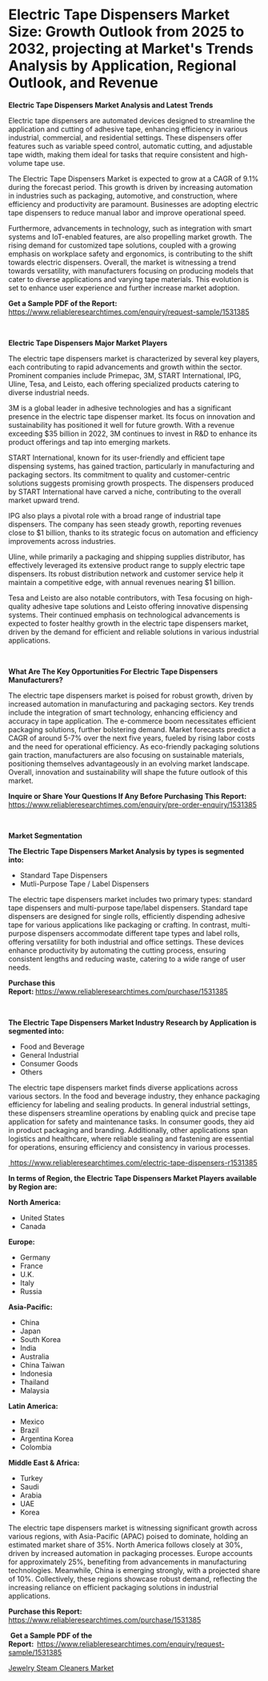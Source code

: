 <p><h1>Electric Tape Dispensers Market Size: Growth Outlook from 2025 to 2032, projecting at Market's Trends Analysis by Application, Regional Outlook, and Revenue</h1></p><p><strong>Electric Tape Dispensers Market Analysis and Latest Trends</strong></p>
<p><p>Electric tape dispensers are automated devices designed to streamline the application and cutting of adhesive tape, enhancing efficiency in various industrial, commercial, and residential settings. These dispensers offer features such as variable speed control, automatic cutting, and adjustable tape width, making them ideal for tasks that require consistent and high-volume tape use.</p><p>The Electric Tape Dispensers Market is expected to grow at a CAGR of 9.1% during the forecast period. This growth is driven by increasing automation in industries such as packaging, automotive, and construction, where efficiency and productivity are paramount. Businesses are adopting electric tape dispensers to reduce manual labor and improve operational speed.</p><p>Furthermore, advancements in technology, such as integration with smart systems and IoT-enabled features, are also propelling market growth. The rising demand for customized tape solutions, coupled with a growing emphasis on workplace safety and ergonomics, is contributing to the shift towards electric dispensers. Overall, the market is witnessing a trend towards versatility, with manufacturers focusing on producing models that cater to diverse applications and varying tape materials. This evolution is set to enhance user experience and further increase market adoption.</p></p>
<p><strong>Get a Sample PDF of the Report:&nbsp;</strong> <a href="https://www.reliableresearchtimes.com/enquiry/request-sample/1531385?utm_campaign=2118&utm_medium=2&utm_source=Github&utm_content=ia&utm_term=18022025&utm_id=electric-tape-dispensers">https://www.reliableresearchtimes.com/enquiry/request-sample/1531385</a></p>
<p>&nbsp;</p>
<p><strong>Electric Tape Dispensers Major Market Players</strong></p>
<p><p>The electric tape dispensers market is characterized by several key players, each contributing to rapid advancements and growth within the sector. Prominent companies include Primepac, 3M, START International, IPG, Uline, Tesa, and Leisto, each offering specialized products catering to diverse industrial needs.</p><p>3M is a global leader in adhesive technologies and has a significant presence in the electric tape dispenser market. Its focus on innovation and sustainability has positioned it well for future growth. With a revenue exceeding $35 billion in 2022, 3M continues to invest in R&D to enhance its product offerings and tap into emerging markets.</p><p>START International, known for its user-friendly and efficient tape dispensing systems, has gained traction, particularly in manufacturing and packaging sectors. Its commitment to quality and customer-centric solutions suggests promising growth prospects. The dispensers produced by START International have carved a niche, contributing to the overall market upward trend.</p><p>IPG also plays a pivotal role with a broad range of industrial tape dispensers. The company has seen steady growth, reporting revenues close to $1 billion, thanks to its strategic focus on automation and efficiency improvements across industries.</p><p>Uline, while primarily a packaging and shipping supplies distributor, has effectively leveraged its extensive product range to supply electric tape dispensers. Its robust distribution network and customer service help it maintain a competitive edge, with annual revenues nearing $1 billion.</p><p>Tesa and Leisto are also notable contributors, with Tesa focusing on high-quality adhesive tape solutions and Leisto offering innovative dispensing systems. Their continued emphasis on technological advancements is expected to foster healthy growth in the electric tape dispensers market, driven by the demand for efficient and reliable solutions in various industrial applications.</p></p>
<p>&nbsp;</p>
<p><strong>What Are The Key Opportunities For Electric Tape Dispensers Manufacturers?</strong></p>
<p><p>The electric tape dispensers market is poised for robust growth, driven by increased automation in manufacturing and packaging sectors. Key trends include the integration of smart technology, enhancing efficiency and accuracy in tape application. The e-commerce boom necessitates efficient packaging solutions, further bolstering demand. Market forecasts predict a CAGR of around 5-7% over the next five years, fueled by rising labor costs and the need for operational efficiency. As eco-friendly packaging solutions gain traction, manufacturers are also focusing on sustainable materials, positioning themselves advantageously in an evolving market landscape. Overall, innovation and sustainability will shape the future outlook of this market.</p></p>
<p><strong>Inquire or Share Your Questions If Any Before Purchasing This Report:</strong> <a href="https://www.reliableresearchtimes.com/enquiry/pre-order-enquiry/1531385?utm_campaign=2118&utm_medium=2&utm_source=Github&utm_content=ia&utm_term=18022025&utm_id=electric-tape-dispensers">https://www.reliableresearchtimes.com/enquiry/pre-order-enquiry/1531385</a></p>
<p>&nbsp;</p>
<p><strong>Market Segmentation</strong></p>
<p><strong>The Electric Tape Dispensers Market Analysis by types is segmented into:</strong></p>
<p><ul><li>Standard Tape Dispensers</li><li>Mutli-Purpose Tape / Label Dispensers</li></ul></p>
<p><p>The electric tape dispensers market includes two primary types: standard tape dispensers and multi-purpose tape/label dispensers. Standard tape dispensers are designed for single rolls, efficiently dispending adhesive tape for various applications like packaging or crafting. In contrast, multi-purpose dispensers accommodate different tape types and label rolls, offering versatility for both industrial and office settings. These devices enhance productivity by automating the cutting process, ensuring consistent lengths and reducing waste, catering to a wide range of user needs.</p></p>
<p><strong>Purchase this Report:&nbsp;</strong><a href="https://www.reliableresearchtimes.com/purchase/1531385?utm_campaign=2118&utm_medium=2&utm_source=Github&utm_content=ia&utm_term=18022025&utm_id=electric-tape-dispensers">https://www.reliableresearchtimes.com/purchase/1531385</a></p>
<p>&nbsp;</p>
<p><strong>The Electric Tape Dispensers Market Industry Research by Application is segmented into:</strong></p>
<p><ul><li>Food and Beverage</li><li>General Industrial</li><li>Consumer Goods</li><li>Others</li></ul></p>
<p><p>The electric tape dispensers market finds diverse applications across various sectors. In the food and beverage industry, they enhance packaging efficiency for labeling and sealing products. In general industrial settings, these dispensers streamline operations by enabling quick and precise tape application for safety and maintenance tasks. In consumer goods, they aid in product packaging and branding. Additionally, other applications span logistics and healthcare, where reliable sealing and fastening are essential for operations, ensuring efficiency and consistency in various processes.</p></p>
<p><a href="https://www.reliableresearchtimes.com/electric-tape-dispensers-r1531385?utm_campaign=2118&utm_medium=2&utm_source=Github&utm_content=ia&utm_term=18022025&utm_id=electric-tape-dispensers">&nbsp;https://www.reliableresearchtimes.com/electric-tape-dispensers-r1531385</a></p>
<p><strong>In terms of Region, the Electric Tape Dispensers Market Players available by Region are:</strong></p>
<p>
    <p> <strong> North America: </strong>
        <ul>
            <li>United States</li>
            <li>Canada</li>
        </ul>
        </p> 
    <p> <strong> Europe: </strong>
        <ul>
            <li>Germany</li>
            <li>France</li>
            <li>U.K.</li>
            <li>Italy</li>
            <li>Russia</li>
        </ul>
        </p> 
    <p> <strong> Asia-Pacific: </strong>
        <ul>
            <li>China</li>
            <li>Japan</li>
            <li>South Korea</li>
            <li>India</li>
            <li>Australia</li>
            <li>China Taiwan</li>
            <li>Indonesia</li>
            <li>Thailand</li>
            <li>Malaysia</li>
        </ul>
        </p> 
    <p> <strong> Latin America: </strong>
        <ul>
            <li>Mexico</li>
            <li>Brazil</li>
            <li>Argentina Korea</li>
            <li>Colombia</li>
        </ul>
        </p> 
    <p> <strong> Middle East & Africa: </strong>
        <ul>
            <li>Turkey</li>
            <li>Saudi</li>
            <li>Arabia</li>
            <li>UAE</li>
            <li>Korea</li>
        </ul>
    </p>
    </p>
<p><p>The electric tape dispensers market is witnessing significant growth across various regions, with Asia-Pacific (APAC) poised to dominate, holding an estimated market share of 35%. North America follows closely at 30%, driven by increased automation in packaging processes. Europe accounts for approximately 25%, benefiting from advancements in manufacturing technologies. Meanwhile, China is emerging strongly, with a projected share of 10%. Collectively, these regions showcase robust demand, reflecting the increasing reliance on efficient packaging solutions in industrial applications.</p></p>
<p><strong>Purchase this Report: </strong><a href="https://www.reliableresearchtimes.com/purchase/1531385?utm_campaign=2118&utm_medium=2&utm_source=Github&utm_content=ia&utm_term=18022025&utm_id=electric-tape-dispensers">https://www.reliableresearchtimes.com/purchase/1531385</a></p>
<p>&nbsp;<strong>Get a Sample PDF of the Report:&nbsp;&nbsp;</strong><a href="https://www.reliableresearchtimes.com/enquiry/request-sample/1531385?utm_campaign=2118&utm_medium=2&utm_source=Github&utm_content=ia&utm_term=18022025&utm_id=electric-tape-dispensers">https://www.reliableresearchtimes.com/enquiry/request-sample/1531385</a></p>
<p><strong></strong></p>
<p><p><a href="https://github.com/nicoletavirag/Market-Research-Report-List-5/blob/main/jewelry-steam-cleaners-market.md?utm_campaign=2118&utm_medium=2&utm_source=Github&utm_content=ia&utm_term=18022025&utm_id=electric-tape-dispensers">Jewelry Steam Cleaners Market</a></p></p>